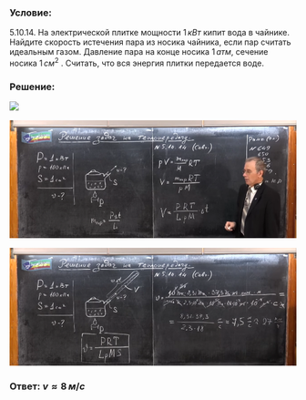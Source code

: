 ###  Условие:

$5.10.14.$ На электрической плитке мощности $1 \,кВт$ кипит вода в чайнике. Найдите скорость истечения пара из носика чайника, если пар считать идеальным газом. Давление пара на конце носика $1 \,атм,$ сечение носика $1 \,см^2$ . Считать, что вся энергия плитки передается воде.

###  Решение:

![](https://www.youtube.com/embed/eDNqyQ9fWkw)

![|930x381, 67%](../../img/5.10.14/01.png)

![|930x383, 67%](../../img/5.10.14/02.png)

###  Ответ: $v \approx 8 \,м/с$